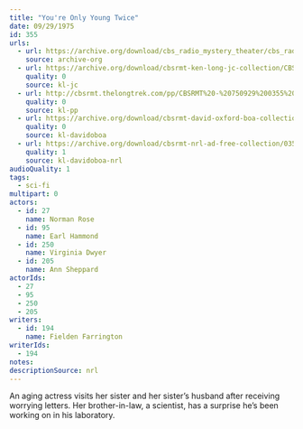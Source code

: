 ```yaml
---
title: "You're Only Young Twice"
date: 09/29/1975
id: 355
urls: 
  - url: https://archive.org/download/cbs_radio_mystery_theater/cbs_radio_mystery_theater-0351-0400.zip/cbs_radio_mystery_theater-0351-0400%2Fcbsrmt_0355_youre_only_young_twice.mp3
    source: archive-org
  - url: https://archive.org/download/cbsrmt-ken-long-jc-collection/CBSRMT - 750925 0355 You 're Only Young Twice vbr fb2 gap_jc.mp3
    quality: 0
    source: kl-jc
  - url: http://cbsrmt.thelongtrek.com/pp/CBSRMT%20-%20750929%200355%20You%27re%20Only%20Young%20Twice_pp.mp3
    quality: 0
    source: kl-pp
  - url: https://archive.org/download/cbsrmt-david-oxford-boa-collection/CBSRMT-750929-0355-You're-Only-Young-Twice-(128-44)_KIXI-{BoA}.mp3
    quality: 0
    source: kl-davidoboa
  - url: https://archive.org/download/cbsrmt-nrl-ad-free-collection/0355%20CBSRMT-750929-0355-You're-Only-Young-Twice-(128-44)_KIXI-%7BBoA%7D%20(no%20ads).mp3
    quality: 1
    source: kl-davidoboa-nrl
audioQuality: 1
tags: 
  - sci-fi
multipart: 0
actors:  
  - id: 27
    name: Norman Rose  
  - id: 95
    name: Earl Hammond  
  - id: 250
    name: Virginia Dwyer  
  - id: 205
    name: Ann Sheppard
actorIds:  
  - 27  
  - 95  
  - 250  
  - 205
writers:  
  - id: 194
    name: Fielden Farrington
writerIds:  
  - 194
notes: 
descriptionSource: nrl
---
```

An aging actress visits her sister and her sister’s husband after receiving worrying letters. Her brother-in-law, a scientist, has a surprise he’s been working on in his laboratory.